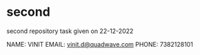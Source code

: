 # second
second repository task given on 22-12-2022



NAME: VINIT
EMAIL: vinit.d@quadwave.com
PHONE: 7382128101
